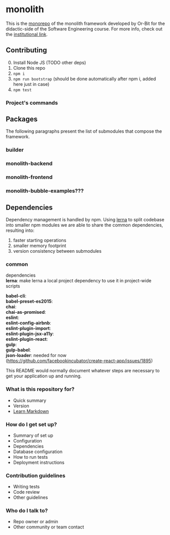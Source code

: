 # monolith

This is the [monorepo](<https://github.com/babel/babel/blob/master/doc/design/monorepo.md>) of the monolith framework developed by Or-Bit for the didactic-side of the Software Engineering course. For more info, check out the [institutional link](<http://www.math.unipd.it/~tullio/IS-1/2016/>).

## Contributing
0.  Install Node JS (TODO other deps)
1.  Clone this repo
2.  `npm i`
3.  `npm run bootstrap` (should be done automatically after npm i, added here just in case)
4.  `npm test`

### Project's commands


## Packages
The following paragraphs present the list of submodules that compose the framework.
### builder

### monolith-backend

### monolith-frontend

### monolith-bubble-examples???


## Dependencies
Dependency management is handled by npm. Using [lerna](<https://github.com/lerna/lerna>) to split codebase into smaller npm modules we are able to share the common dependencies, resulting into:
1.   faster starting operations
2.   smaller memory footprint
3.   version consistency between submodules

### common
dependencies  
**lerna**: make lerna a local project dependency to use it in project-wide scripts

**babel-cli**:  
**babel-preset-es2015**:  
**chai**:  
**chai-as-promised**:  
**eslint**:  
**eslint-config-airbnb**:  
**eslint-plugin-import**:  
**eslint-plugin-jsx-a11y**:  
**eslint-plugin-react**:  
**gulp**:  
**gulp-babel**:  
**json-loader**: needed for now (https://github.com/facebookincubator/create-react-app/issues/1895)



This README would normally document whatever steps are necessary to get your application up and running.

### What is this repository for? ###

* Quick summary
* Version
* [Learn Markdown](https://bitbucket.org/tutorials/markdowndemo)

### How do I get set up? ###

* Summary of set up
* Configuration
* Dependencies
* Database configuration
* How to run tests
* Deployment instructions

### Contribution guidelines ###

* Writing tests
* Code review
* Other guidelines

### Who do I talk to? ###

* Repo owner or admin
* Other community or team contact
